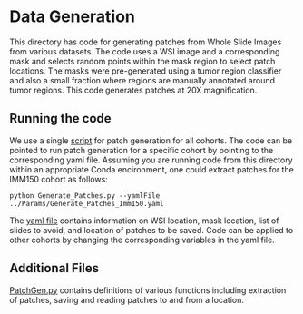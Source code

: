 # Data Generation 
This directory has code for generating patches from Whole Slide Images from various datasets. The code uses a WSI image and a corresponding mask and selects random points within the mask region to select patch locations.  The masks were pre-generated using a tumor region classifier and also a small fraction where regions are manually annotated around tumor regions. This code generates patches at 20X magnification.
## Running the code
We use a single [script](Generate_Patches.py) for patch generation for all cohorts. The code can be pointed to run patch generation for a specific cohort by pointing to the corresponding yaml file. Assuming you are running code from this directory within an appropriate Conda encironment, one could extract patches for the IMM150 cohort as follows:

`python Generate_Patches.py --yamlFile ../Params/Generate_Patches_Imm150.yaml`

 The [yaml file](../Params/Generate_Patches_Imm150.yaml) contains information on WSI location, mask location, list of slides to avoid, and location of patches to be saved. Code can be applied to other cohorts by changing the corresponding variables in the yaml file.

## Additional Files
[PatchGen.py](PatchGen.py) contains definitions of various functions including extraction of patches, saving and reading patches to and from a location.

